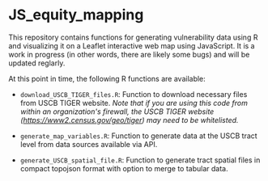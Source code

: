 # JS_equity_mapping
This repository contains functions for generating vulnerability data using R and visualizing it on a Leaflet interactive web map using JavaScript.  It is a work in progress (in other words, there are likely some bugs) and will be updated reglarly. 

At this point in time, the following R functions are available:

* ```download_USCB_TIGER_files.R```: Function to download necessary files from USCB TIGER website. *Note that if you are using this code from within an organization's firewall, the USCB TIGER website (https://www2.census.gov/geo/tiger) may need to be whitelisted.*
  
* ```generate_map_variables.R```: Function to generate data at the USCB tract level from data sources available via API.

* ```generate_USCB_spatial_file.R```: Function to generate tract spatial files in compact topojson format with option to merge to tabular data.
